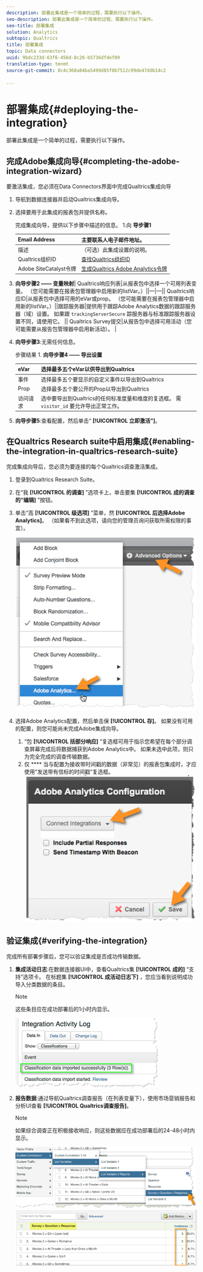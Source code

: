 ```yaml
---
description: 部署此集成是一个简单的过程，需要执行以下操作。
seo-description: 部署此集成是一个简单的过程，需要执行以下操作。
seo-title: 部署集成
solution: Analytics
subtopic: Qualtrics
title: 部署集成
topic: Data connectors
uuid: 9bdc233d-63f6-456d-8c26-b5736dfdef09
translation-type: tm+mt
source-git-commit: 8c4c368a84ba5499d85f0b7512c99de47ddb14c2

---
```



# 部署集成{#deploying-the-integration}

部署此集成是一个简单的过程，需要执行以下操作。

## 完成Adobe集成向导{#completing-the-adobe-integration-wizard}

要激活集成，您必须在Data Connectors界面中完成Qualtrics集成向导

1. 导航到数据连接器并启动Qualtrics集成向导。
1. 选择要用于此集成的报表包并提供名称。

   完成集成向导，提供以下步骤中描述的信息。 1.向 **导步骤1**

   | Email Address | 主要联系人电子邮件地址。 |
   |---|---|
   | 描述 | （可选）此集成设置的说明。 |
   | Qualtrics组织ID | [查找Qualtrics组织ID](../qualtrics-overview/qualtrics-org-id.md) |
   | Adobe SiteCatalyst令牌 | [生成Qualtrics Adobe Analytics令牌](../qualtrics-overview/qualtrics-token.md) |

1. **向导步骤2 —— 变量映射**| Qualtrics响应列表|从报表包中选择一个可用列表变量。 （您可能需要在报表包管理器中启用新的listVar。）||—|—|| Qualtrics响应ID|从报表包中选择可用的eVar或prop。 （您可能需要在报表包管理器中启用新的listVar。）||跟踪服务器|提供用于跟踪Adobe Analytics数据的跟踪服务器（域）设置。 如果跟 `trackingServerSecure` 踪服务器与标准跟踪服务器设置不同，请使用它。  || Qualtrics Survey提交|从报告包中选择可用活动（您可能需要从报告包管理器中启用新活动）。  |

1. **向导步骤3**:无需任何信息。

   步骤结果 1. **向导步骤4 —— 导出设置**

   | eVar | 选择最多五个eVar以供导出到Qualtrics |
   |---|---|
   | 事件 | 选择最多五个要显示的自定义事件以导出到Qualtrics |
   | Prop | 选择最多五个要公开的Prop以导出到Qualtrics |
   |  访问请求 | 选中要导出到Qualtrics的任何标准度量和维度的复选框。 需 `visitor_id` 要允许导出正常工作。 |

1. **向导步骤5**:查看配置，然后单击“ **[!UICONTROL 立即激活”]**。

## 在Qualtrics Research suite中启用集成{#enabling-the-integration-in-qualtrics-research-suite}

完成集成向导后，您必须为要连接的每个Qualtrics调查激活集成。

1. 登录到Qualtrics Research Suite。
1. 在“我 **[!UICONTROL 的调查]** ”选项卡上，单击要集 **[!UICONTROL 成的调查的“编辑]** ”按钮。
1. 单击“高 **[!UICONTROL 级选项]** ”菜单，然 **[!UICONTROL 后选择Adobe Analytics]**。 （如果看不到此选项，请向您的管理员询问获取所需权限的事宜）。

   ![](assets/advanced_options.png)

1. 选择Adobe Analytics配置，然后单击保 **[!UICONTROL 存]**。 如果没有可用的配置，则您可能尚未完成Adobe集成向导。
   1. “包 **[!UICONTROL 括部分响应]** ”复选框可用于指示您希望在每个部分调查屏幕完成后将数据捕获到Adobe Analytics中。 如果未选中此项，则只为完全完成的调查传输数据。
   1. 仅 **** 当与配置为接收带时间戳的数据（非常见）的报表包集成时，才应使用“发送带有信标的时间戳”复选框。
   ![](assets/integration_config.png)

## 验证集成{#verifying-the-integration}

完成所有部署步骤后，您可以验证集成是否成功传输数据。

1. **集成活动日志**:在数据连接器UI中，查看Qualtrics集 **[!UICONTROL 成的]** “支持”选项卡。 在标题集 **[!UICONTROL 成活动日志下]** ，您应当看到说明成功导入分类数据的条目。

   >[!NOTE]
   >
   >这些条目应在成功部署后的1小时内显示。

   ![](assets/verify-1.png)

1. **报告数据**:通过导航Qualtrics调查报告（在列表变量下），使用市场营销报告和分析UI查看 **[!UICONTROL Qualtrics调查报告]**。

   >[!NOTE]
   >
   >如果综合调查正在积极接收响应，则这些数据应在成功部署后的24-48小时内显示。

   ![](assets/verify-2.png) ![](assets/verify-3.png)


